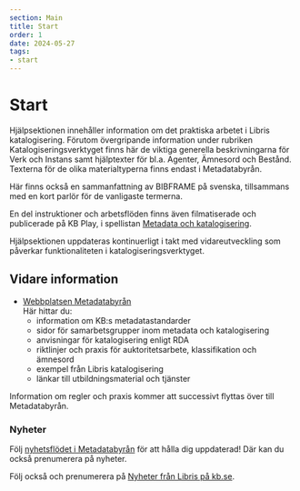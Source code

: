 ```yaml
---
section: Main
title: Start
order: 1
date: 2024-05-27
tags:
- start
---
```


# Start

Hjälpsektionen innehåller information om det praktiska arbetet i Libris katalogisering. Förutom övergripande information under rubriken 
Katalogiseringsverktyget finns här de viktiga generella beskrivningarna för Verk och Instans samt hjälptexter för bl.a. Agenter, Ämnesord och Bestånd. Texterna för de olika materialtyperna finns endast i Metadatabyrån.

Här finns också en sammanfattning av BIBFRAME på svenska, tillsammans med en kort parlör för de vanligaste termerna. 

En del instruktioner och arbetsflöden finns även filmatiserade och publicerade på KB Play, i 
spellistan [Metadata och katalogisering](https://kbplay.mediaflowportal.com/folder/92013/). 

Hjälpsektionen uppdateras kontinuerligt i takt med vidareutveckling som påverkar funktionaliteten i katalogiseringsverktyget. 

## Vidare information
* [Webbplatsen Metadatabyrån](https://metadatabyran.kb.se/)  
Här hittar du:   
    * information om KB:s metadatastandarder
    * sidor för samarbetsgrupper inom metadata och katalogisering
    * anvisningar för katalogisering enligt RDA
    * riktlinjer och praxis för auktoritetsarbete, klassifikation och ämnesord
    * exempel från Libris katalogisering
    * länkar till utbildningsmaterial och tjänster
 
Information om regler och praxis kommer att successivt flyttas över till Metadatabyrån.  
### Nyheter

Följ [nyhetsflödet i Metadatabyrån](https://metadatabyran.kb.se/ovrigt/nyhetslistning) för att hålla dig uppdaterad! Där kan du också prenumerera på nyheter.
  
Följ också och prenumerera på [Nyheter från Libris på kb.se](https://beta.kb.se/for-bibliotekssektorn/nytt-fran-kb.html?sv.target=12.5b5507eb18cedffd1a434463&sv.12.5b5507eb18cedffd1a434463.route=/news&keywords=Libris&page=1).

